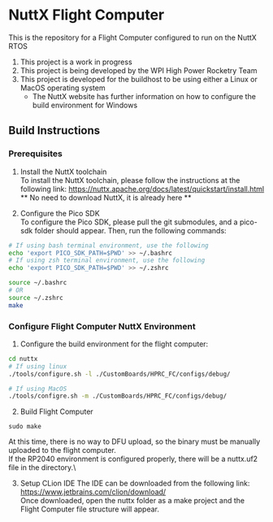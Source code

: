 # NuttX Flight Computer
This is the repository for a Flight Computer configured to run on the NuttX RTOS
1. This project is a work in progress
2. This project is being developed by the WPI High Power Rocketry Team
3. This project is developed for the buildhost to be using either a Linux or MacOS operating system
    * The NuttX website has further information on how to configure the build environment for Windows

## Build Instructions
### Prerequisites
1. Install the NuttX toolchain\
To install the NuttX toolchain, please follow the instructions at the following link: https://nuttx.apache.org/docs/latest/quickstart/install.html
** No need to download NuttX, it is already here **

2. Configure the Pico SDK\
To configure the Pico SDK, please pull the git submodules, and a pico-sdk folder should appear. Then, run the following commands:
```bash
# If using bash terminal environment, use the following
echo 'export PICO_SDK_PATH=$PWD' >> ~/.bashrc
# If using zsh terminal environment, use the following
echo 'export PICO_SDK_PATH=$PWD' >> ~/.zshrc

source ~/.bashrc 
# OR
source ~/.zshrc
make
```

### Configure Flight Computer NuttX Environment
1. Configure the build environment for the flight computer:
```bash
cd nuttx
# If using linux
./tools/configure.sh -l ./CustomBoards/HPRC_FC/configs/debug/

# If using MacOS
./tools/configre.sh -m ./CustomBoards/HPRC_FC/configs/debug/
```
2. Build Flight Computer
```
sudo make
```
At this time, there is no way to DFU upload, so the binary must be manually uploaded to the flight computer. \
If the RP2040 environment is configured properly, there will be a nuttx.uf2 file in the directory.\

3. Setup CLion IDE
The IDE can be downloaded from the following link: https://www.jetbrains.com/clion/download/ \
Once downloaded, open the nuttx folder as a make project and the Flight Computer file structure will appear.
